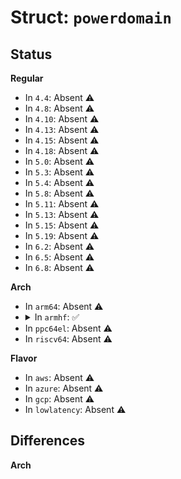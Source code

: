 # Struct: <code>powerdomain</code>

## Status
<b>Regular</b>
<ul>
<li>
In <code>4.4</code>: Absent ⚠️
</li>
<li>
In <code>4.8</code>: Absent ⚠️
</li>
<li>
In <code>4.10</code>: Absent ⚠️
</li>
<li>
In <code>4.13</code>: Absent ⚠️
</li>
<li>
In <code>4.15</code>: Absent ⚠️
</li>
<li>
In <code>4.18</code>: Absent ⚠️
</li>
<li>
In <code>5.0</code>: Absent ⚠️
</li>
<li>
In <code>5.3</code>: Absent ⚠️
</li>
<li>
In <code>5.4</code>: Absent ⚠️
</li>
<li>
In <code>5.8</code>: Absent ⚠️
</li>
<li>
In <code>5.11</code>: Absent ⚠️
</li>
<li>
In <code>5.13</code>: Absent ⚠️
</li>
<li>
In <code>5.15</code>: Absent ⚠️
</li>
<li>
In <code>5.19</code>: Absent ⚠️
</li>
<li>
In <code>6.2</code>: Absent ⚠️
</li>
<li>
In <code>6.5</code>: Absent ⚠️
</li>
<li>
In <code>6.8</code>: Absent ⚠️
</li>
</ul>
<b>Arch</b>
<ul>
<li>
In <code>arm64</code>: Absent ⚠️
</li>
<li>
<details>
<summary>In <code>armhf</code>: ✅</summary>

```c
struct powerdomain {
    const char *name;
    union (anon) voltdm;
    const s16 prcm_offs;
    const u8 pwrsts;
    const u8 pwrsts_logic_ret;
    const u8 flags;
    const u8 banks;
    const const u8[5] pwrsts_mem_ret;
    const const u8[5] pwrsts_mem_on;
    const u8 prcm_partition;
    struct clockdomain * pwrdm_clkdms[11];
    struct list_head node;
    struct list_head voltdm_node;
    int state;
    unsigned int state_counter[4];
    unsigned int ret_logic_off_counter;
    unsigned int ret_mem_off_counter[5];
    spinlock_t _lock;
    long unsigned int _lock_flags;
    const u8 pwrstctrl_offs;
    const u8 pwrstst_offs;
    const u32 logicretstate_mask;
    const const u32[5] mem_on_mask;
    const const u32[5] mem_ret_mask;
    const const u32[5] mem_pwrst_mask;
    const const u32[5] mem_retst_mask;
    s64 timer;
    s64 state_timer[4];
    u32 context;
};
```
</details>
</li>
<li>
In <code>ppc64el</code>: Absent ⚠️
</li>
<li>
In <code>riscv64</code>: Absent ⚠️
</li>
</ul>
<b>Flavor</b>
<ul>
<li>
In <code>aws</code>: Absent ⚠️
</li>
<li>
In <code>azure</code>: Absent ⚠️
</li>
<li>
In <code>gcp</code>: Absent ⚠️
</li>
<li>
In <code>lowlatency</code>: Absent ⚠️
</li>
</ul>

## Differences
<b>Arch</b>
<ul>
</ul>
